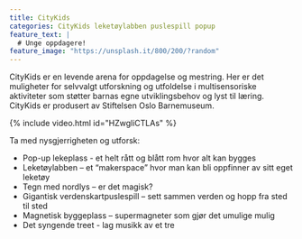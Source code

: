 ```yaml
---
title: CityKids
categories: CityKids leketøylabben puslespill popup
feature_text: |
  # Unge oppdagere!
feature_image: "https://unsplash.it/800/200/?random"
---
```


CityKids er en levende arena for oppdagelse og mestring. Her er det muligheter for selvvalgt utforskning og utfoldelse i multisensoriske aktiviteter som støtter barnas egne utviklingsbehov og lyst til læring. CityKids er produsert av Stiftelsen Oslo Barnemuseum.

<!-- more -->

{% include video.html id="HZwgliCTLAs" %}

Ta med nysgjerrigheten og utforsk:
 * Pop-up lekeplass - et helt rått og blått rom hvor alt kan bygges
 * Leketøylabben – et “makerspace” hvor man kan bli oppfinner av sitt eget leketøy
 * Tegn med nordlys – er det magisk?
 *  Gigantisk verdenskartpuslespill – sett sammen verden og hopp fra sted til sted
 *  Magnetisk byggeplass – supermagneter som gjør det umulige mulig
 * Det syngende treet - lag musikk av et tre
